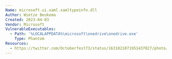 ```yaml
---
Name: microsoft.ui.xaml.xamltypeinfo.dll
Author: Wietze Beukema
Created: 2023-04-03
Vendor: Microsoft
VulnerableExecutables:
  - Path: '%LOCALAPPDATA%\microsoft\onedrive\onedrive.exe'
    Type: Phantom
Resources:
  - https://twitter.com/Octoberfest73/status/1631021071951437827/photo/1
---
```


